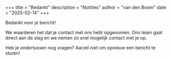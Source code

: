 +++
title = "Bedankt"
description = "Notities"
author = "van den Boom"
date = "2025-02-14"
+++

Bedankt voor je bericht!

We waarderen het dat je contact met ons hebt opgenomen. Ons team gaat direct aan de slag en we nemen zo snel mogelijk contact met je op.

Heb je ondertussen nog vragen? Aarzel niet om opnieuw een bericht te sturen!